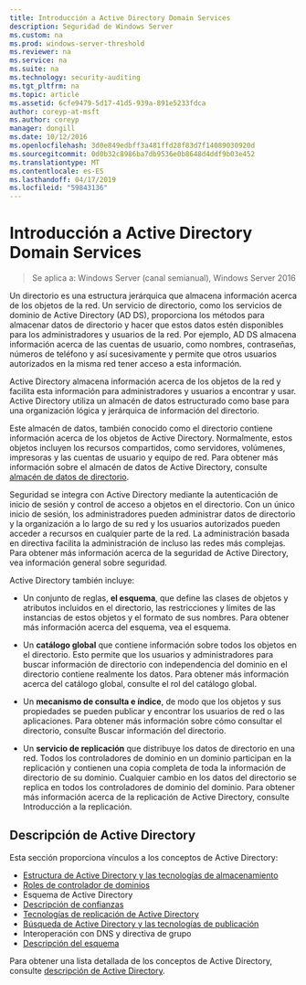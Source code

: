 ```yaml
---
title: Introducción a Active Directory Domain Services
description: Seguridad de Windows Server
ms.custom: na
ms.prod: windows-server-threshold
ms.reviewer: na
ms.service: na
ms.suite: na
ms.technology: security-auditing
ms.tgt_pltfrm: na
ms.topic: article
ms.assetid: 6cfe9479-5d17-41d5-939a-891e5233fdca
author: coreyp-at-msft
ms.author: coreyp
manager: dongill
ms.date: 10/12/2016
ms.openlocfilehash: 3d0e849edbff3a481ffd28f83d7f14089030920d
ms.sourcegitcommit: 0d0b32c8986ba7db9536e0b8648d4ddf9b03e452
ms.translationtype: MT
ms.contentlocale: es-ES
ms.lasthandoff: 04/17/2019
ms.locfileid: "59843136"
---
```

# <a name="active-directory-domain-services-overview"></a>Introducción a Active Directory Domain Services

>Se aplica a: Windows Server (canal semianual), Windows Server 2016
  
Un directorio es una estructura jerárquica que almacena información acerca de los objetos de la red. Un servicio de directorio, como los servicios de dominio de Active Directory (AD DS), proporciona los métodos para almacenar datos de directorio y hacer que estos datos estén disponibles para los administradores y usuarios de la red. Por ejemplo, AD DS almacena información acerca de las cuentas de usuario, como nombres, contraseñas, números de teléfono y así sucesivamente y permite que otros usuarios autorizados en la misma red tener acceso a esta información.  
  
Active Directory almacena información acerca de los objetos de la red y facilita esta información para administradores y usuarios a encontrar y usar. Active Directory utiliza un almacén de datos estructurado como base para una organización lógica y jerárquica de información del directorio.  
  
Este almacén de datos, también conocido como el directorio contiene información acerca de los objetos de Active Directory. Normalmente, estos objetos incluyen los recursos compartidos, como servidores, volúmenes, impresoras y las cuentas de usuario y equipo de red. Para obtener más información sobre el almacén de datos de Active Directory, consulte [almacén de datos de directorio](https://technet.microsoft.com/library/cc736627(v=ws.10).aspx).  
  
Seguridad se integra con Active Directory mediante la autenticación de inicio de sesión y control de acceso a objetos en el directorio. Con un único inicio de sesión, los administradores pueden administrar datos de directorio y la organización a lo largo de su red y los usuarios autorizados pueden acceder a recursos en cualquier parte de la red. La administración basada en directiva facilita la administración de incluso las redes más complejas. Para obtener más información acerca de la seguridad de Active Directory, vea información general sobre seguridad.  
  
Active Directory también incluye:  
* Un conjunto de reglas, **el esquema**, que define las clases de objetos y atributos incluidos en el directorio, las restricciones y límites de las instancias de estos objetos y el formato de sus nombres. Para obtener más información acerca del esquema, vea el esquema.  
  
  
* Un **catálogo global** que contiene información sobre todos los objetos en el directorio. Esto permite que los usuarios y administradores para buscar información de directorio con independencia del dominio en el directorio contiene realmente los datos. Para obtener más información acerca del catálogo global, consulte el rol del catálogo global.  
  
  
* Un **mecanismo de consulta e índice**, de modo que los objetos y sus propiedades se pueden publicar y encontrar los usuarios de red o las aplicaciones. Para obtener más información sobre cómo consultar el directorio, consulte Buscar información del directorio.  
  
  
* Un **servicio de replicación** que distribuye los datos de directorio en una red. Todos los controladores de dominio en un dominio participan en la replicación y contienen una copia completa de toda la información de directorio de su dominio. Cualquier cambio en los datos del directorio se replica en todos los controladores de dominio del dominio. Para obtener más información acerca de la replicación de Active Directory, consulte Introducción a la replicación.  
  
## <a name="understanding-active-directory"></a>Descripción de Active Directory  
 Esta sección proporciona vínculos a los conceptos de Active Directory:  
   
* [Estructura de Active Directory y las tecnologías de almacenamiento](https://technet.microsoft.com/library/cc759186(v=ws.10).aspx)  
* [Roles de controlador de dominios](https://technet.microsoft.com/library/cc786438(v=ws.10).aspx)   
* Esquema de Active Directory   
* [Descripción de confianzas](https://technet.microsoft.com/library/cc771294(v=ws.10).aspx)   
* [Tecnologías de replicación de Active Directory](https://technet.microsoft.com/library/cc786438(v=ws.10).aspx)   
* [Búsqueda de Active Directory y las tecnologías de publicación](https://technet.microsoft.com/library/cc775686(v=ws.10).aspx)   
* Interoperación con DNS y directiva de grupo   
* [Descripción del esquema](https://technet.microsoft.com/library/cc759402(v=ws.10).aspx)   
  
Para obtener una lista detallada de los conceptos de Active Directory, consulte [descripción de Active Directory](https://technet.microsoft.com/library/cc781408(v=ws.10).aspx).   

